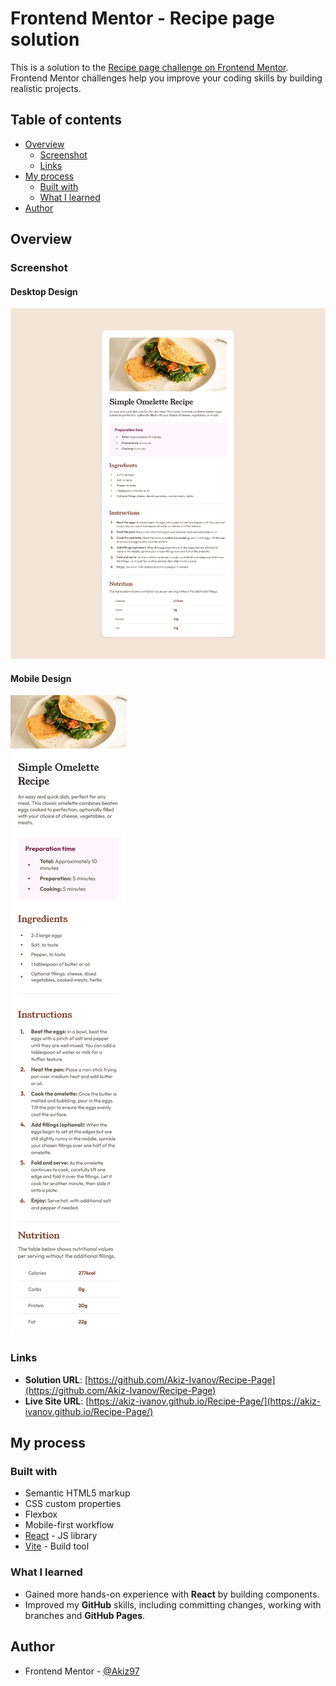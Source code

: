 # Frontend Mentor - Recipe page solution

This is a solution to the [Recipe page challenge on Frontend Mentor](https://www.frontendmentor.io/challenges/recipe-page-KiTsR8QQKm). Frontend Mentor challenges help you improve your coding skills by building realistic projects. 

## Table of contents

- [Overview](#overview)
  - [Screenshot](#screenshot)
  - [Links](#links)
- [My process](#my-process)
  - [Built with](#built-with)
  - [What I learned](#what-i-learned)
- [Author](#author)



## Overview

### Screenshot

#### Desktop Design
![Desktop Screenshot](./screenshots/desktop.png)

#### Mobile Design
![Mobile Screenshot](./screenshots/mobile.png)


### Links

- **Solution URL**: [https://github.com/Akiz-Ivanov/Recipe-Page](https://github.com/Akiz-Ivanov/Recipe-Page)
- **Live Site URL**: [https://akiz-ivanov.github.io/Recipe-Page/](https://akiz-ivanov.github.io/Recipe-Page/)

## My process

### Built with

- Semantic HTML5 markup
- CSS custom properties
- Flexbox
- Mobile-first workflow
- [React](https://reactjs.org/) - JS library
- [Vite](https://vitejs.dev/) - Build tool


### What I learned

- Gained more hands-on experience with **React** by building components.
- Improved my **GitHub** skills, including committing changes, working with branches and **GitHub Pages**.


## Author

- Frontend Mentor - [@Akiz97](https://www.frontendmentor.io/profile/Akiz97)